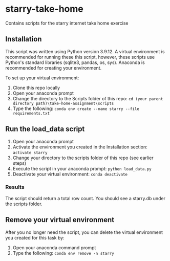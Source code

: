 # starry-take-home
Contains scripts for the starry internet take home exercise

## Installation
This script was written using Python version 3.9.12. A virtual environment is recommended for running these this script, however, these scripts use Python's standard libraries (sqlite3, pandas, os, sys). Anaconda is recommended for creating your environment.

To set up your virtual environment:
1. Clone this repo locally
2. Open your anaconda prompt
3. Change the directory to the Scripts folder of this repo: ```cd (your parent directory path)\take-home-assignment\scripts```
5. Type the following: ```conda env create --name starry --file requirements.txt```

## Run the load_data script
1. Open your anaconda prompt
2. Activate the environment you created in the Installation section: ```activate starry```
3. Change your directory to the scripts folder of this repo (see earlier steps)
4. Execute the script in your anaconda prompt: ```python load_data.py```
5. Deactivate your virtual environment: ```conda deactivate```
### Results
The script should return a total row count. You should see a starry.db under the scripts folder.

## Remove your virtual environment
After you no longer need the script, you can delete the virtual environment you created for this task by:
1. Open your anaconda command prompt
2. Type the following: ```conda env remove -n starry```
